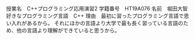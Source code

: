 授業名　C++プログラミング応用演習2
学籍番号　HT19A076
名前　堀田大智
好きなプログラミング言語　C++
理由　最初に習ったプログラミング言語で思い入れがあるから。
それにほかの言語より大学で最も長く習っている言語のため、他の言語より理解ができていると思うから。